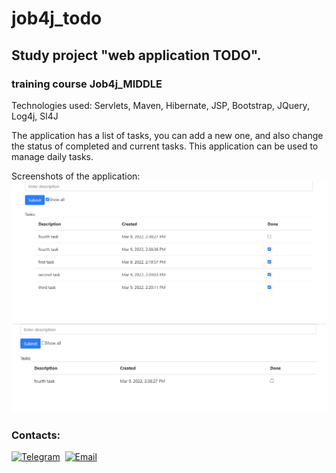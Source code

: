# job4j_todo



## Study project "web application TODO".
### training course Job4j_MIDDLE

Technologies used:
Servlets, Maven, Hibernate, JSP, Bootstrap, JQuery, Log4j, Sl4J

The application has a list of tasks, you can add a new one, and also change the status of completed and current tasks. This application can be used to manage daily tasks.

Screenshots of the application:
![alt text](https://github.com/BarmaleySPb/job4j_todo/blob/c57e86dc9118c8386071b305981b7d2decc59089/src/main/java/todo/images/1.png)
![alt text](https://github.com/BarmaleySPb/job4j_todo/blob/c57e86dc9118c8386071b305981b7d2decc59089/src/main/java/todo/images/2.png)


### Contacts:
[![Telegram](https://img.shields.io/badge/-telegram-grey?style=flat&logo=telegram&logoColor=white)](https://t.me/Evgeny_Zakharov)&nbsp;
[![Email](https://img.shields.io/badge/@%20email-005FED?style=flat&logo=mail&logoColor=white)](mailto:e.g.zakharov@gmail.com)&nbsp;